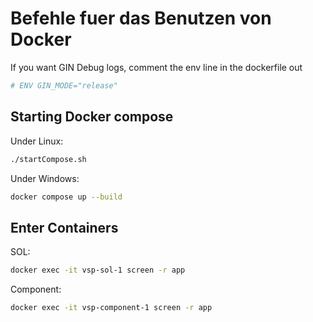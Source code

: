# Befehle fuer das Benutzen von Docker
If you want GIN Debug logs, comment the env line in the dockerfile out
```dockerfile
# ENV GIN_MODE="release"
```

## Starting Docker compose
Under Linux:
```bash
./startCompose.sh
```

Under Windows:
```bash
docker compose up --build
```

## Enter Containers
SOL:
```bash
docker exec -it vsp-sol-1 screen -r app
```

Component:
```bash
docker exec -it vsp-component-1 screen -r app
```
